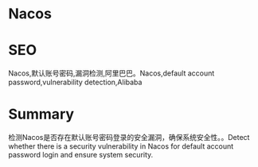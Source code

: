 # Nacos
# SEO
Nacos,默认账号密码,漏洞检测,阿里巴巴。Nacos,default account password,vulnerability detection,Alibaba
# Summary
检测Nacos是否存在默认账号密码登录的安全漏洞，确保系统安全性。。Detect whether there is a security vulnerability in Nacos for default account password login and ensure system security.
